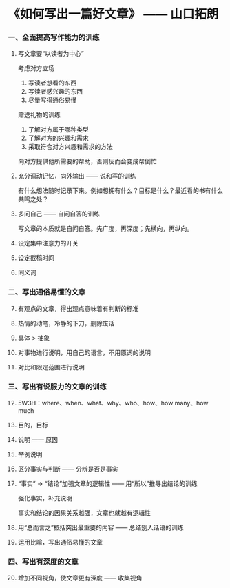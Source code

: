 # 《如何写出一篇好文章》 —— 山口拓朗

### 一、全面提高写作能力的训练

1. 写文章要“以读者为中心”

    考虑对方立场

    1. 写读者想看的东西
    2. 写读者感兴趣的东西
    3. 尽量写得通俗易懂

    赠送礼物的训练

    1. 了解对方属于哪种类型
    2. 了解对方的兴趣和需求
    3. 采取符合对方兴趣和需求的方法

    向对方提供他所需要的帮助，否则反而会变成帮倒忙

2. 充分调动记忆，向外输出 —— 说和写的训练

    有什么想法随时记录下来。例如想拥有什么？目标是什么？最近看的书有什么共鸣之处？

3. 多问自己 —— 自问自答的训练

    写文章的本质就是自问自答。先广度，再深度；先横向，再纵向。

4. 设定集中注意力的开关

    

5. 设定截稿时间

6. 同义词

### 二、写出通俗易懂的文章

7. 有观点的文章，得出观点意味着有判断的标准

8. 热情的动笔，冷静的下刀，删除废话

9. 具体 > 抽象

10. 对事物进行说明，用自己的语言，不用原词的说明

11. 对比和限定范围进行说明

### 三、写出有说服力的文章的训练

12. 5W3H：where、when、what、why、who、how、how many、how much

13. 目的，目标

14. 说明 —— 原因

15. 举例说明

16. 区分事实与判断 —— 分辨是否是事实

17. “事实” -> “结论”加强文章的逻辑性 —— 用“所以”推导出结论的训练

    强化事实，补充说明

    事实和结论的因果关系越强，文章也就越有逻辑性

18. 用“总而言之”概括突出最重要的内容 —— 总结别人话语的训练

19. 运用比喻，写出通俗易懂的文章

### 四、写出有深度的文章

20. 增加不同视角，使文章更有深度 —— 收集视角

